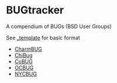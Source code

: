 # BUGtracker
A compendium of BUGs (BSD User Groups)

See [_template](https://github.com/q5sys/BUGtracker/blob/master/_template) for basic format

+ [CharmBUG](https://github.com/q5sys/BUGtracker/blob/master/charmbug.md)
+ [ChiBug](https://github.com/q5sys/BUGtracker/blob/master/chibug.md)
+ [CoBUG](https://github.com/q5sys/BUGtracker/blob/master/cobug.md)
+ [OCBUG](https://github.com/q5sys/BUGtracker/blob/master/ocbug.md)
+ [NYCBUG](https://github.com/q5sys/BUGtracker/blob/master/nycbug.md)
